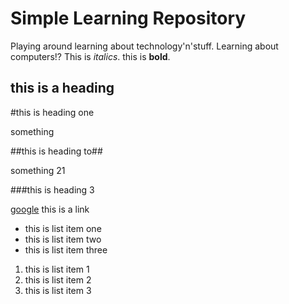 Simple Learning Repository
==========================

Playing around learning about technology'n'stuff.
Learning about computers!?
This is *italics*.
this is **bold**.

this is a heading
----------------------------------------

#this is heading one

something

##this is heading to##

something 21

###this is heading 3

[google](https://www.google.com) this is a link

* this is list item one
* this is list item two
* this is list item three

1. this is list item 1
2. this is list item 2
3. this is list item 3

